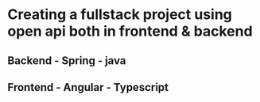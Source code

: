 # Creating a fullstack project using open api both in frontend & backend

## Backend - Spring - java

## Frontend - Angular - Typescript